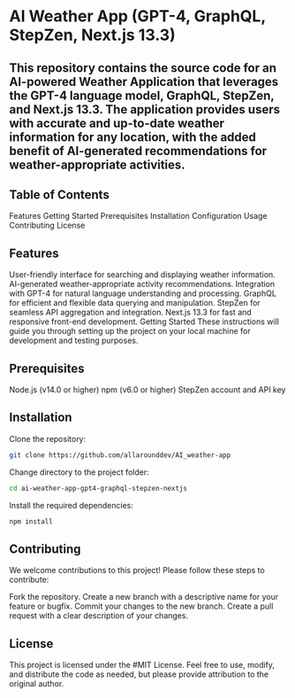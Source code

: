 # AI Weather App (GPT-4, GraphQL, StepZen, Next.js 13.3)
## This repository contains the source code for an AI-powered Weather Application that leverages the GPT-4 language model, GraphQL, StepZen, and Next.js 13.3. The application provides users with accurate and up-to-date weather information for any location, with the added benefit of AI-generated recommendations for weather-appropriate activities.

## Table of Contents

Features
Getting Started
Prerequisites
Installation
Configuration
Usage
Contributing
License

## Features

User-friendly interface for searching and displaying weather information.
AI-generated weather-appropriate activity recommendations.
Integration with GPT-4 for natural language understanding and processing.
GraphQL for efficient and flexible data querying and manipulation.
StepZen for seamless API aggregation and integration.
Next.js 13.3 for fast and responsive front-end development.
Getting Started
These instructions will guide you through setting up the project on your local machine for development and testing purposes.

## Prerequisites
Node.js (v14.0 or higher)
npm (v6.0 or higher)
StepZen account and API key

## Installation

Clone the repository:
```bash
git clone https://github.com/allarounddev/AI_weather-app
```

Change directory to the project folder:
```bash
cd ai-weather-app-gpt4-graphql-stepzen-nextjs
```

Install the required dependencies:
```bash
npm install
```

## Contributing
We welcome contributions to this project! Please follow these steps to contribute:

Fork the repository.
Create a new branch with a descriptive name for your feature or bugfix.
Commit your changes to the new branch.
Create a pull request with a clear description of your changes.


## License
This project is licensed under the #MIT License. 
Feel free to use, modify, and distribute the code as needed, but please provide attribution to the original author.

